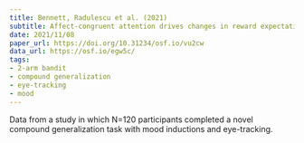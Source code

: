 ```yaml
---
title: Bennett, Radulescu et al. (2021)
subtitle: Affect-congruent attention drives changes in reward expectations
date: 2021/11/08
paper_url: https://doi.org/10.31234/osf.io/vu2cw
data_url: https://osf.io/egw5c/
tags:
- 2-arm bandit
- compound generalization
- eye-tracking
- mood
---
```


Data from a study in which N=120 participants completed a novel compound generalization task with mood inductions and eye-tracking.
